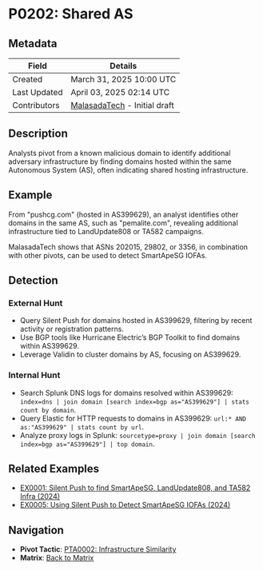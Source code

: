 # P0202: Shared AS

## Metadata
| Field          | Details                                      |
|----------------|----------------------------------------------|
| Created        | March 31, 2025 10:00 UTC                    |
| Last Updated   | April 03, 2025 02:14 UTC                    |
| Contributors   | [MalasadaTech](../contributors.md#malasadatech) - Initial draft |

## Description
Analysts pivot from a known malicious domain to identify additional adversary infrastructure by finding domains hosted within the same Autonomous System (AS), often indicating shared hosting infrastructure.

## Example
From "pushcg.com" (hosted in AS399629), an analyst identifies other domains in the same AS, such as "pemalite.com", revealing additional infrastructure tied to LandUpdate808 or TA582 campaigns.

MalasadaTech shows that ASNs 202015, 29802, or 3356, in combination with other pivots, can be used to detect SmartApeSG IOFAs.

## Detection

### External Hunt
- Query Silent Push for domains hosted in AS399629, filtering by recent activity or registration patterns.
- Use BGP tools like Hurricane Electric’s BGP Toolkit to find domains within AS399629.
- Leverage Validin to cluster domains by AS, focusing on AS399629.

### Internal Hunt
- Search Splunk DNS logs for domains resolved within AS399629: `index=dns | join domain [search index=bgp as="AS399629"] | stats count by domain`.
- Query Elastic for HTTP requests to domains in AS399629: `url:* AND as:"AS399629" | stats count by url`.
- Analyze proxy logs in Splunk: `sourcetype=proxy | join domain [search index=bgp as="AS399629"] | top domain`.

## Related Examples
- [EX0001: Silent Push to find SmartApeSG, LandUpdate808, and TA582 Infra (2024)](../examples/EX0001.md)
- [EX0005: Using Silent Push to Detect SmartApeSG IOFAs (2024)](../examples/EX0005.md)

## Navigation
- **Pivot Tactic**: [PTA0002: Infrastructure Similarity](../pivot-tactics/PTA0002/main.md)
- **Matrix**: [Back to Matrix](../matrix.md)